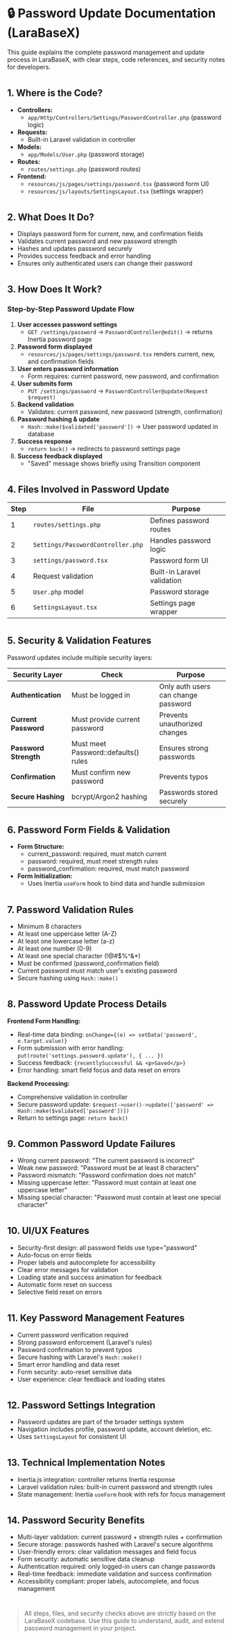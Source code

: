 # 🔒 Password Update Documentation (LaraBaseX)

This guide explains the complete password management and update process in LaraBaseX, with clear steps, code references, and security notes for developers.

#

## 1. Where is the Code?

- **Controllers:**
  - `app/Http/Controllers/Settings/PasswordController.php` (password logic)
- **Requests:**
  - Built-in Laravel validation in controller
- **Models:**
  - `app/Models/User.php` (password storage)
- **Routes:**
  - `routes/settings.php` (password routes)
- **Frontend:**
  - `resources/js/pages/settings/password.tsx` (password form UI)
  - `resources/js/layouts/SettingsLayout.tsx` (settings wrapper)

#

## 2. What Does It Do?

- Displays password form for current, new, and confirmation fields
- Validates current password and new password strength
- Hashes and updates password securely
- Provides success feedback and error handling
- Ensures only authenticated users can change their password

#

## 3. How Does It Work?

### Step-by-Step Password Update Flow

1. **User accesses password settings**
   - `GET /settings/password` → `PasswordController@edit()` → returns Inertia password page
2. **Password form displayed**
   - `resources/js/pages/settings/password.tsx` renders current, new, and confirmation fields
3. **User enters password information**
   - Form requires: current password, new password, and confirmation
4. **User submits form**
   - `PUT /settings/password` → `PasswordController@update(Request $request)`
5. **Backend validation**
   - Validates: current password, new password (strength, confirmation)
6. **Password hashing & update**
   - `Hash::make($validated['password'])` → User password updated in database
7. **Success response**
   - `return back()` → redirects to password settings page
8. **Success feedback displayed**
   - "Saved" message shows briefly using Transition component

#

## 4. Files Involved in Password Update

| Step | File | Purpose |
|------|------|---------|
| 1 | `routes/settings.php` | Defines password routes |
| 2 | `Settings/PasswordController.php` | Handles password logic |
| 3 | `settings/password.tsx` | Password form UI |
| 4 | Request validation | Built-in Laravel validation |
| 5 | `User.php` model | Password storage |
| 6 | `SettingsLayout.tsx` | Settings page wrapper |

#

## 5. Security & Validation Features

Password updates include multiple security layers:

| Security Layer | Check | Purpose |
|---|---|---|
| **Authentication** | Must be logged in | Only auth users can change password |
| **Current Password** | Must provide current password | Prevents unauthorized changes |
| **Password Strength** | Must meet Password::defaults() rules | Ensures strong passwords |
| **Confirmation** | Must confirm new password | Prevents typos |
| **Secure Hashing** | bcrypt/Argon2 hashing | Passwords stored securely |

#

## 6. Password Form Fields & Validation

- **Form Structure:**
  - current_password: required, must match current
  - password: required, must meet strength rules
  - password_confirmation: required, must match password
- **Form Initialization:**
  - Uses Inertia `useForm` hook to bind data and handle submission

#

## 7. Password Validation Rules

- Minimum 8 characters
- At least one uppercase letter (A-Z)
- At least one lowercase letter (a-z)
- At least one number (0-9)
- At least one special character (!@#$%^&*)
- Must be confirmed (password_confirmation field)
- Current password must match user's existing password
- Secure hashing using `Hash::make()`

#

## 8. Password Update Process Details

**Frontend Form Handling:**
- Real-time data binding: `onChange={(e) => setData('password', e.target.value)}`
- Form submission with error handling: `put(route('settings.password.update'), { ... })`
- Success feedback: `{recentlySuccessful && <p>Saved</p>}`
- Error handling: smart field focus and data reset on errors

**Backend Processing:**
- Comprehensive validation in controller
- Secure password update: `$request->user()->update(['password' => Hash::make($validated['password'])])`
- Return to settings page: `return back()`

#

## 9. Common Password Update Failures

- Wrong current password: "The current password is incorrect"
- Weak new password: "Password must be at least 8 characters"
- Password mismatch: "Password confirmation does not match"
- Missing uppercase letter: "Password must contain at least one uppercase letter"
- Missing special character: "Password must contain at least one special character"

#

## 10. UI/UX Features

- Security-first design: all password fields use type="password"
- Auto-focus on error fields
- Proper labels and autocomplete for accessibility
- Clear error messages for validation
- Loading state and success animation for feedback
- Automatic form reset on success
- Selective field reset on errors

#

## 11. Key Password Management Features

- Current password verification required
- Strong password enforcement (Laravel's rules)
- Password confirmation to prevent typos
- Secure hashing with Laravel's `Hash::make()`
- Smart error handling and data reset
- Form security: auto-reset sensitive data
- User experience: clear feedback and loading states

#

## 12. Password Settings Integration

- Password updates are part of the broader settings system
- Navigation includes profile, password update, account deletion, etc.
- Uses `SettingsLayout` for consistent UI

#

## 13. Technical Implementation Notes

- Inertia.js integration: controller returns Inertia response
- Laravel validation rules: built-in current password and strength rules
- State management: Inertia `useForm` hook with refs for focus management

#

## 14. Password Security Benefits

- Multi-layer validation: current password + strength rules + confirmation
- Secure storage: passwords hashed with Laravel's secure algorithms
- User-friendly errors: clear validation messages and field focus
- Form security: automatic sensitive data cleanup
- Authentication required: only logged-in users can change passwords
- Real-time feedback: immediate validation and success confirmation
- Accessibility compliant: proper labels, autocomplete, and focus management

#

> All steps, files, and security checks above are strictly based on the LaraBaseX codebase. Use this guide to understand, audit, and extend password management in your project.
